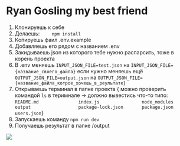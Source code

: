 # Ryan Gosling my best friend
1. Клонируешь к себе
2. Делаешь:
```     npm install      ```
3. Копируешь фаил .env.example
4. Добавляешь его рядом с названием .env
5. Закидываешь json из которого тебе нужно распарсить, тоже в корень проекта
6. В .env меняешь
```INPUT_JSON_FILE=test.json```
на 
```INPUT_JSON_FILE={название_своего_файла}```
если нужно меняешь ещё 
```OUTPUT_JSON_FILE=output.json```
на
```OUTPUT_JSON_FILE={название_файла_котрое_хочешь_в_реультате}```
7. Открываешь терминал в папке проекта
{ можно проверить командой ```ls``` в теримнале -> должно вывестись что-то типо: </br>
```README.md               index.js                node_modules            output                  package-lock.json       package.json            users.json```}
8. Запускаешь команду ```npm run dev```
9. Получаешь результат в папке /output
<img src="https://ca-times.brightspotcdn.com/dims4/default/efaecdc/2147483647/strip/true/crop/3962x2080+0+0/resize/1200x630!/quality/75/?url=https%3A%2F%2Fcalifornia-times-brightspot.s3.amazonaws.com%2F03%2F84%2F4788b80f4bf88294e91df874de96%2Frev-1-bar-tt3-0104-high-res-jpeg.jpeg">